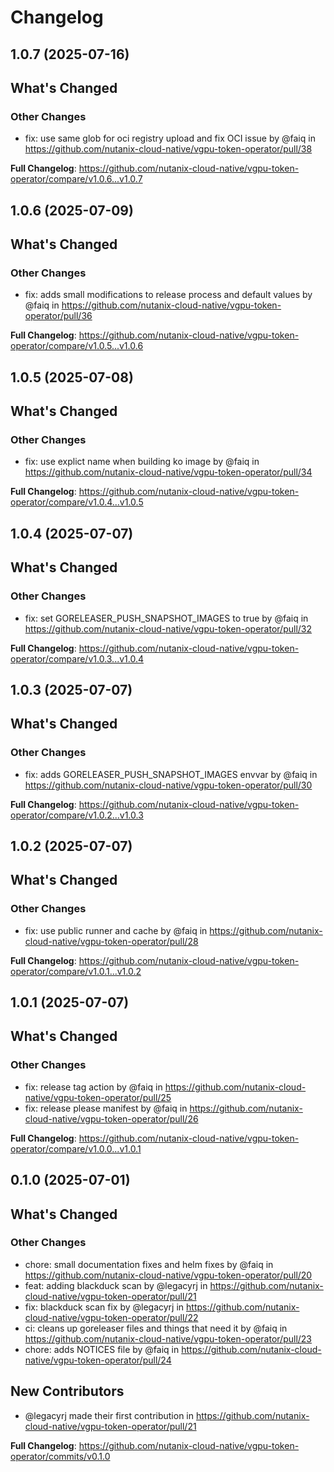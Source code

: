# Changelog

## 1.0.7 (2025-07-16)

<!-- Release notes generated using configuration in .github/release.yaml at main -->

## What's Changed
### Other Changes
* fix: use same glob for oci registry upload and fix OCI issue by @faiq in https://github.com/nutanix-cloud-native/vgpu-token-operator/pull/38


**Full Changelog**: https://github.com/nutanix-cloud-native/vgpu-token-operator/compare/v1.0.6...v1.0.7

## 1.0.6 (2025-07-09)

<!-- Release notes generated using configuration in .github/release.yaml at main -->

## What's Changed
### Other Changes
* fix: adds small modifications to release process and default values  by @faiq in https://github.com/nutanix-cloud-native/vgpu-token-operator/pull/36


**Full Changelog**: https://github.com/nutanix-cloud-native/vgpu-token-operator/compare/v1.0.5...v1.0.6

## 1.0.5 (2025-07-08)

<!-- Release notes generated using configuration in .github/release.yaml at main -->

## What's Changed
### Other Changes
* fix: use explict name when building ko image by @faiq in https://github.com/nutanix-cloud-native/vgpu-token-operator/pull/34


**Full Changelog**: https://github.com/nutanix-cloud-native/vgpu-token-operator/compare/v1.0.4...v1.0.5

## 1.0.4 (2025-07-07)

<!-- Release notes generated using configuration in .github/release.yaml at main -->

## What's Changed
### Other Changes
* fix: set GORELEASER_PUSH_SNAPSHOT_IMAGES to true by @faiq in https://github.com/nutanix-cloud-native/vgpu-token-operator/pull/32


**Full Changelog**: https://github.com/nutanix-cloud-native/vgpu-token-operator/compare/v1.0.3...v1.0.4

## 1.0.3 (2025-07-07)

<!-- Release notes generated using configuration in .github/release.yaml at main -->

## What's Changed
### Other Changes
* fix: adds GORELEASER_PUSH_SNAPSHOT_IMAGES envvar by @faiq in https://github.com/nutanix-cloud-native/vgpu-token-operator/pull/30


**Full Changelog**: https://github.com/nutanix-cloud-native/vgpu-token-operator/compare/v1.0.2...v1.0.3

## 1.0.2 (2025-07-07)

<!-- Release notes generated using configuration in .github/release.yaml at main -->

## What's Changed
### Other Changes
* fix: use public runner and cache by @faiq in https://github.com/nutanix-cloud-native/vgpu-token-operator/pull/28


**Full Changelog**: https://github.com/nutanix-cloud-native/vgpu-token-operator/compare/v1.0.1...v1.0.2

## 1.0.1 (2025-07-07)

<!-- Release notes generated using configuration in .github/release.yaml at main -->

## What's Changed
### Other Changes
* fix: release tag action by @faiq in https://github.com/nutanix-cloud-native/vgpu-token-operator/pull/25
* fix: release please manifest by @faiq in https://github.com/nutanix-cloud-native/vgpu-token-operator/pull/26


**Full Changelog**: https://github.com/nutanix-cloud-native/vgpu-token-operator/compare/v1.0.0...v1.0.1

## 0.1.0 (2025-07-01)

<!-- Release notes generated using configuration in .github/release.yaml at main -->

## What's Changed
### Other Changes
* chore: small documentation fixes and helm fixes by @faiq in https://github.com/nutanix-cloud-native/vgpu-token-operator/pull/20
* feat: adding blackduck scan by @legacyrj in https://github.com/nutanix-cloud-native/vgpu-token-operator/pull/21
* fix: blackduck scan fix by @legacyrj in https://github.com/nutanix-cloud-native/vgpu-token-operator/pull/22
* ci: cleans up goreleaser files and things that need it by @faiq in https://github.com/nutanix-cloud-native/vgpu-token-operator/pull/23
* chore: adds NOTICES file by @faiq in https://github.com/nutanix-cloud-native/vgpu-token-operator/pull/24

## New Contributors
* @legacyrj made their first contribution in https://github.com/nutanix-cloud-native/vgpu-token-operator/pull/21

**Full Changelog**: https://github.com/nutanix-cloud-native/vgpu-token-operator/commits/v0.1.0
